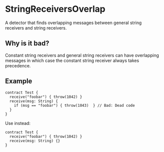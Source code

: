 # StringReceiversOverlap
A detector that finds overlapping messages between general string receivers and string receivers.

## Why is it bad?
Constant string receivers and general string receivers can have overlapping messages
in which case the constant string receiver always takes precedence.

## Example
```tact
contract Test {
  receive("foobar") { throw(1042) }
  receive(msg: String) {
    if (msg == "foobar") { throw(1043)  } // Bad: Dead code
  }
}
```

Use instead:
```tact
contract Test {
  receive("foobar") { throw(1042) }
  receive(msg: String) {}
}
```
